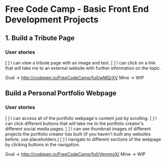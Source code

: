 # Free Code Camp - Basic Front End Development Projects

## 1. Build a Tribute Page

### User stories
[ ] I can view a tribute page with an image and text.
[ ] I can click on a link that will take me to an external website with further information on the topic.

Goal -> http://codepen.io/FreeCodeCamp/full/wMQrXV
Mine -> WIP

## Build a Personal Portfolio Webpage

### User stories
[ ] I can access all of the portfolio webpage's content just by scrolling.
[ ] I can click different buttons that will take me to the portfolio creator's different social media pages.
[ ] I can see thumbnail images of different projects the portfolio creator has built (if you haven't built any websites before, use placeholders.)
[ ] I navigate to different sections of the webpage by clicking buttons in the navigation.

Goal -> http://codepen.io/FreeCodeCamp/full/VemmoX/
Mine -> WIP

